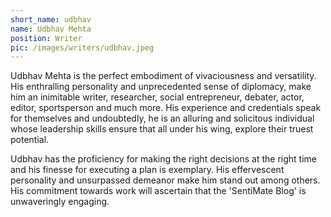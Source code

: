 ```yaml
---
short_name: udbhav
name: Udbhav Mehta
position: Writer
pic: /images/writers/udbhav.jpeg
---
```


Udbhav Mehta is the perfect embodiment of vivaciousness and versatility. His enthralling personality and unprecedented sense of diplomacy, make him an inimitable writer, researcher, social entrepreneur, debater, actor, editor, sportsperson and much more. His experience and credentials speak for themselves and undoubtedly, he is an alluring and solicitous individual whose leadership skills ensure that all under his wing, explore their truest potential.

Udbhav has the proficiency for making the right decisions at the right time and his finesse for executing a plan is exemplary. His effervescent personality and unsurpassed demeanor make him stand out among others. His commitment towards work will ascertain that the 'SentiMate Blog' is unwaveringly engaging.
